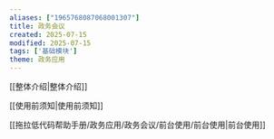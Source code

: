 ```yaml
---
aliases: ["1965768087068001307"]
title: 政务会议
created: 2025-07-15
modified: 2025-07-15
tags: ['基础模块']
theme: 政务应用
---
```


[[整体介绍|整体介绍]]

[[使用前须知|使用前须知]]

[[拖拉低代码帮助手册/政务应用/政务会议/前台使用/前台使用|前台使用]]